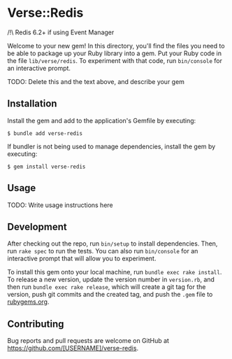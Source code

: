 # Verse::Redis

/!\ Redis 6.2+ if using Event Manager

Welcome to your new gem! In this directory, you'll find the files you need to be able to package up your Ruby library into a gem. Put your Ruby code in the file `lib/verse/redis`. To experiment with that code, run `bin/console` for an interactive prompt.

TODO: Delete this and the text above, and describe your gem

## Installation

Install the gem and add to the application's Gemfile by executing:

    $ bundle add verse-redis

If bundler is not being used to manage dependencies, install the gem by executing:

    $ gem install verse-redis

## Usage

TODO: Write usage instructions here

## Development

After checking out the repo, run `bin/setup` to install dependencies. Then, run `rake spec` to run the tests. You can also run `bin/console` for an interactive prompt that will allow you to experiment.

To install this gem onto your local machine, run `bundle exec rake install`. To release a new version, update the version number in `version.rb`, and then run `bundle exec rake release`, which will create a git tag for the version, push git commits and the created tag, and push the `.gem` file to [rubygems.org](https://rubygems.org).

## Contributing

Bug reports and pull requests are welcome on GitHub at https://github.com/[USERNAME]/verse-redis.
